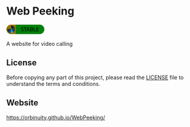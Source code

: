 # Web Peeking

[<img alt="Status" src="https://raw.githubusercontent.com/Orbinuity/.github/main/status/stable.png" width="100" height="25">](https://orbinuity.github.io/statusIcons.html)

A website for video calling

## License

Before copying any part of this project, please read the [LICENSE](./LICENSE) file to understand the terms and conditions.

## Website

https://orbinuity.github.io/WebPeeking/